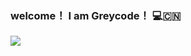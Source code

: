 ### welcome！ I am Greycode！ 💻🇨🇳

<img align="center" src="https://github-readme-stats.vercel.app/api?username=greycodee&show_icons=true&icon_color=805AD5&text_color=718096&bg_color=ffffff&hide_title=true" />


